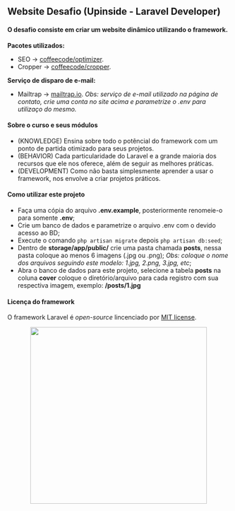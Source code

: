 ## Website Desafio (Upinside - Laravel Developer)

#### O desafio consiste em criar um website dinâmico utilizando o framework.

**Pacotes utilizados:**
- SEO -> [coffeecode/optimizer](https://packagist.org/packages/coffeecode/optimizer).
- Cropper ->  [coffeecode/cropper](https://packagist.org/packages/coffeecode/cropper).

**Serviço de disparo de e-mail:**
- Mailtrap -> [mailtrap.io](https://mailtrap.io/).
*Obs: serviço de e-mail utilizado na página de contato, crie uma conta no site acima e parametrize o .env para utilizaço do mesmo.*

#### Sobre o curso e seus módulos

- (KNOWLEDGE) Ensina sobre todo o potêncial do framework com um ponto de partida otimizado para seus projetos.
- (BEHAVIOR) Cada particularidade do Laravel e a grande maioria dos recursos que ele nos oferece, além de seguir as melhores práticas.
- (DEVELOPMENT) Como não basta simplesmente aprender a usar o framework, nos envolve a criar projetos práticos.

#### Como utilizar este projeto
- Faça uma cópia do arquivo **.env.example**, posteriormente renomeie-o para somente **.env**; 
- Crie um banco de dados e parametrize o arquivo .env com o devido acesso ao BD;
- Execute o comando ```php artisan migrate``` depois ```php artisan db:seed```;
- Dentro de **storage/app/public/** crie uma pasta chamada **posts**, nessa pasta coloque ao menos 6 imagens (.jpg ou .png);
*Obs: coloque o nome dos arquivos seguindo este modelo: 1.jpg, 2.png, 3.jpg, etc*;
- Abra o banco de dados para este projeto, selecione a tabela **posts** na coluna **cover** coloque o diretório/arquivo para cada registro com sua respectiva imagem, exemplo: **/posts/1.jpg**

#### Licença do framework

O framework Laravel é *open-source* lincenciado por [MIT license](https://opensource.org/licenses/MIT).


<p align="center"><a href="https://laravel.com" target="_blank"><img src="https://raw.githubusercontent.com/laravel/art/master/logo-lockup/5%20SVG/2%20CMYK/1%20Full%20Color/laravel-logolockup-cmyk-red.svg" width="400"></a></p>
